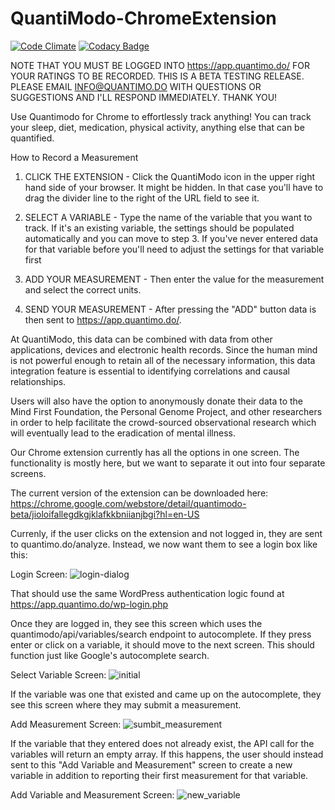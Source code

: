 QuantiModo-ChromeExtension
================

[![Code Climate](https://codeclimate.com/github/Abolitionist-Project/QuantiModo-Chrome-Extension/badges/gpa.svg)](https://codeclimate.com/github/Abolitionist-Project/QuantiModo-Chrome-Extension)
[![Codacy Badge](https://www.codacy.com/project/badge/03d2c36f277d4c24bb66137c43e5df3b)](https://www.codacy.com/app/m_3/QuantiModo-Chrome-Extension)

NOTE THAT YOU MUST BE LOGGED INTO https://app.quantimo.do/ FOR YOUR RATINGS TO BE RECORDED.  THIS IS A BETA TESTING RELEASE.  PLEASE EMAIL INFO@QUANTIMO.DO WITH QUESTIONS OR SUGGESTIONS AND I'LL RESPOND IMMEDIATELY. THANK YOU!

Use Quantimodo for Chrome to effortlessly track anything! You can track your sleep, diet, medication, physical activity, anything else that can be quantified.

How to Record a Measurement

1. CLICK THE EXTENSION - Click the QuantiModo icon in the upper right hand side of your browser. It might be hidden. In that case you'll have to drag the divider line to the right of the URL field to see it.

2. SELECT A VARIABLE - Type the name of the variable that you want to track. If it's an existing variable, the settings should be populated automatically and you can move to step 3. If you've never entered data for that variable before you'll need to adjust the settings for that variable first

3. ADD YOUR MEASUREMENT - Then enter the value for the measurement and select the correct units.

4. SEND YOUR MEASUREMENT - After pressing the "ADD" button data is then sent to https://app.quantimo.do/.

At QuantiModo, this data can be combined with data from other applications, devices and electronic health records. Since the human mind is not powerful enough to retain all of the necessary information, this data integration feature is essential to identifying correlations and causal relationships.

Users will also have the option to anonymously donate their data to the Mind First Foundation, the Personal Genome Project, and other researchers in order to help facilitate the crowd-sourced observational research which will eventually lead to the eradication of mental illness.


Our Chrome extension currently has all the options in one screen.  The functionality is mostly here, but we want to separate it out into four separate screens. 

The current version of the extension can be downloaded here:
https://chrome.google.com/webstore/detail/quantimodo-beta/jioloifallegdkgjklafkkbniianjbgi?hl=en-US

Currenly, if the user clicks on the extension and not logged in, they are sent to quantimo.do/analyze. Instead, we now want them to see a login box like this:

Login Screen:
![login-dialog](https://cloud.githubusercontent.com/assets/2808553/4691816/c792d3be-5735-11e4-98c5-3124f0145134.png)

That should use the same WordPress authentication logic found at https://app.quantimo.do/wp-login.php

Once they are logged in, they see this screen which uses the quantimodo/api/variables/search endpoint to autocomplete. If they press enter or click on a variable, it should move to the next screen.  This should function just like Google's autocomplete search. 

Select Variable Screen:
![initial](https://cloud.githubusercontent.com/assets/2808553/4623243/ded17462-5349-11e4-85e2-e900877ff0b1.png)

If the variable was one that existed and came up on the autocomplete, they see this screen where they may submit a measurement.

Add Measurement Screen:
![sumbit_measurement](https://cloud.githubusercontent.com/assets/2808553/4623245/e3256ea6-5349-11e4-887b-4fa3ab8b21a6.png)

If the variable that they entered does not already exist, the API call for the variables will return an empty array.  If this happens, the user should instead sent to this "Add Variable and Measurement" screen to create a new variable in addition to reporting their first measurement for that variable. 

Add Variable and Measurement Screen:
![new_variable](https://cloud.githubusercontent.com/assets/2808553/4623248/e7433374-5349-11e4-8907-1276a8cbe0b8.png)
